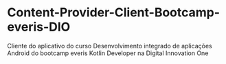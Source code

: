 # Content-Provider-Client-Bootcamp-everis-DIO
Cliente do aplicativo do curso Desenvolvimento integrado de aplicações Android do bootcamp everis Kotlin Developer na Digital Innovation One

